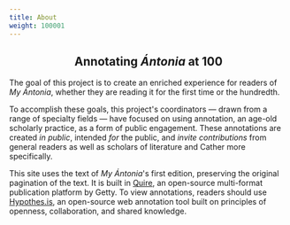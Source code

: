 ```yaml
---
title: About
weight: 100001
---
```


## <div style="text-align: center">Annotating *Ántonia* at 100</div>

The goal of this project is to create an enriched experience for readers of *My Ántonia*, whether they are reading it for the first time or the hundredth.

To accomplish these goals, this project's coordinators — drawn from a range of specialty fields — have focused on using annotation, an age-old scholarly practice, as a form of public engagement.  These annotations are created *in public*, intended *for* the public, and *invite contributions* from general readers as well as scholars of literature and Cather more specifically.

This site uses the text of *My Ántonia*'s first edition, preserving the original pagination of the text.  It is built in [Quire](http://www.getty.edu/publications/digital/platforms-tools.html), an open-source multi-format publication platform by Getty.  To view annotations, readers should use [Hypothes.is](http://hypothes.is), an open-source web annotation tool built on principles of openness, collaboration, and shared knowledge.

